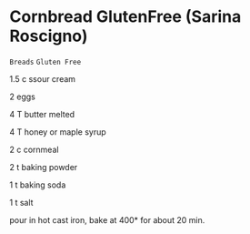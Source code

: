 # Cornbread GlutenFree (Sarina Roscigno)

`Breads` `Gluten Free`

1.5 c ssour cream

2 eggs

4 T butter melted

4 T honey or maple syrup

2 c cornmeal

2 t baking powder

1 t baking soda

1 t salt

pour in hot cast iron, bake at 400* for about 20 min.
